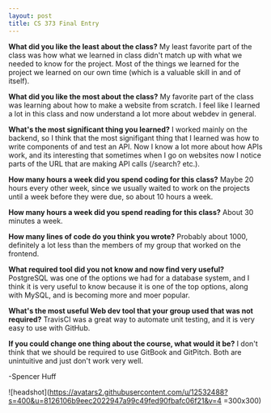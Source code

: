 ```yaml
---
layout: post
title: CS 373 Final Entry
---
```


**What did you like the least about the class?**
My least favorite part of the class was how what we learned in class didn't match up with what we needed to know for the project. Most of the things we learned for the project we learned on our own time (which is a valuable skill in and of itself).

**What did you like the most about the class?**
My favorite part of the class was learning about how to make a website from scratch. I feel like I learned a lot in this class and now understand a lot more about webdev in general.

**What's the most significant thing you learned?**
I worked mainly on the backend, so I think that the most signifigant thing that I learned was how to write components of and test an API. Now I know a lot more about how APIs work, and its interesting that sometimes when I go on websites now I notice parts of the URL that are making API calls (/search? etc.).

**How many hours a week did you spend coding for this class?**
Maybe 20 hours every other week, since we usually waited to work on the projects until a week before they were due, so about 10 hours a week.

**How many hours a week did you spend reading for this class?**
About 30 minutes a week.

**How many lines of code do you think you wrote?**
Probably about 1000, definitely a lot less than the members of my group that worked on the frontend.

**What required tool did you not know and now find very useful?**
PostgreSQL was one of the options we had for a database system, and I think it is very useful to know because it is one of the top options, along with MySQL, and is becoming more and moer popular.

**What's the most useful Web dev tool that your group used that was not required?**
TravisCI was a great way to automate unit testing, and it is very easy to use with GitHub.

**If you could change one thing about the course, what would it be?**
I don't think that we should be required to use GitBook and GitPitch. Both are unintuitive and just don't work very well.

-Spencer Huff

![headshot](https://avatars2.githubusercontent.com/u/12532488?s=400&u=8126106b9eec2022947a99c49fed90fbafc06f21&v=4 =300x300)

